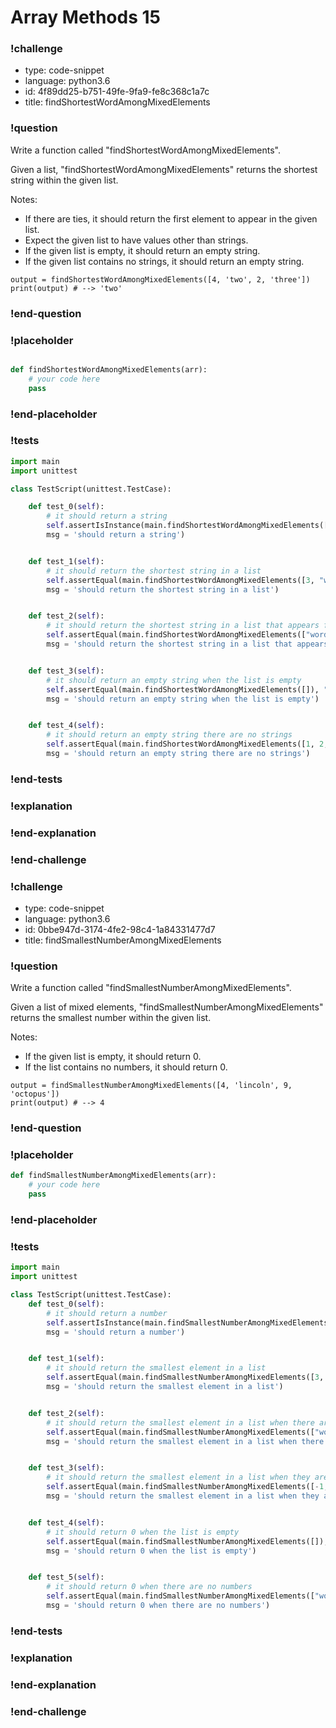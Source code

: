 # Array Methods 15

### !challenge

* type: code-snippet
* language: python3.6
* id: 4f89dd25-b751-49fe-9fa9-fe8c368c1a7c
* title: findShortestWordAmongMixedElements

### !question

Write a function called "findShortestWordAmongMixedElements".

Given a list, "findShortestWordAmongMixedElements" returns the shortest string within the given list.

Notes:
* If there are ties, it should return the first element to appear in the given list.
* Expect the given list to have values other than strings.
* If the given list is empty, it should return an empty string.
* If the given list contains no strings, it should return an empty string.

```
output = findShortestWordAmongMixedElements([4, 'two', 2, 'three'])
print(output) # --> 'two'
```

### !end-question

### !placeholder

```python

def findShortestWordAmongMixedElements(arr):
    # your code here
    pass


```

### !end-placeholder

### !tests

```python
import main
import unittest

class TestScript(unittest.TestCase):

    def test_0(self):
        # it should return a string
        self.assertIsInstance(main.findShortestWordAmongMixedElements(["these", "are", "strings"]), str,
        msg = 'should return a string')


    def test_1(self):
        # it should return the shortest string in a list
        self.assertEqual(main.findShortestWordAmongMixedElements([3, "word", 5, "up", 3, 1]), "up",
        msg = 'should return the shortest string in a list')


    def test_2(self):
        # it should return the shortest string in a list that appears first when there are ties
        self.assertEqual(main.findShortestWordAmongMixedElements(["word", 3, 5, 3, "yo", "up", 1, 5]), "yo",
        msg = 'should return the shortest string in a list that appears first when there are ties')


    def test_3(self):
        # it should return an empty string when the list is empty
        self.assertEqual(main.findShortestWordAmongMixedElements([]), "",
        msg = 'should return an empty string when the list is empty')


    def test_4(self):
        # it should return an empty string there are no strings
        self.assertEqual(main.findShortestWordAmongMixedElements([1, 2, 4]), "",
        msg = 'should return an empty string there are no strings')

```

### !end-tests

### !explanation

### !end-explanation

### !end-challenge

### !challenge

* type: code-snippet
* language: python3.6
* id: 0bbe947d-3174-4fe2-98c4-1a84331477d7
* title: findSmallestNumberAmongMixedElements

### !question

Write a function called "findSmallestNumberAmongMixedElements".

Given a list of mixed elements, "findSmallestNumberAmongMixedElements" returns the smallest number within the given list.

Notes:
* If the given list is empty, it should return 0.
* If the list contains no numbers, it should return 0.

```
output = findSmallestNumberAmongMixedElements([4, 'lincoln', 9, 'octopus'])
print(output) # --> 4
```

### !end-question

### !placeholder

```python
def findSmallestNumberAmongMixedElements(arr):
    # your code here
    pass


```

### !end-placeholder

### !tests

```python
import main
import unittest

class TestScript(unittest.TestCase):
    def test_0(self):
        # it should return a number
        self.assertIsInstance(main.findSmallestNumberAmongMixedElements([3, 5, 3, 1]), (float, int),
        msg = 'should return a number')


    def test_1(self):
        # it should return the smallest element in a list
        self.assertEqual(main.findSmallestNumberAmongMixedElements([3, "word", 5, "up", 3, 1]), 1,
        msg = 'should return the smallest element in a list')


    def test_2(self):
        # it should return the smallest element in a list when there are ties
        self.assertEqual(main.findSmallestNumberAmongMixedElements(["word", 3, 1, 3, "wordy", "up", 1, 5]), 1,
        msg = 'should return the smallest element in a list when there are ties')


    def test_3(self):
        # it should return the smallest element in a list when they are all negative
        self.assertEqual(main.findSmallestNumberAmongMixedElements([-1, -5, "word", -3]), -5,
        msg = 'should return the smallest element in a list when they are all negative')


    def test_4(self):
        # it should return 0 when the list is empty
        self.assertEqual(main.findSmallestNumberAmongMixedElements([]), 0,
        msg = 'should return 0 when the list is empty')


    def test_5(self):
        # it should return 0 when there are no numbers
        self.assertEqual(main.findSmallestNumberAmongMixedElements(["word", "up"]), 0,
        msg = 'should return 0 when there are no numbers')


```

### !end-tests

### !explanation

### !end-explanation

### !end-challenge
